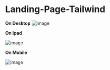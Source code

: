 ﻿# Landing-Page-Tailwind


**On Desktop**
![image](https://user-images.githubusercontent.com/87380930/223420200-4c6d514e-9cdd-42d5-8974-ac04f9e42f3b.png)


**On Ipad**

![image](https://user-images.githubusercontent.com/87380930/223420419-4ea2865b-6cc9-4f0a-bc22-e085d23e18a4.png)


**On Mobile**

![image](https://user-images.githubusercontent.com/87380930/223420626-673f3beb-68d2-4291-b391-90e7d49d96a3.png)
